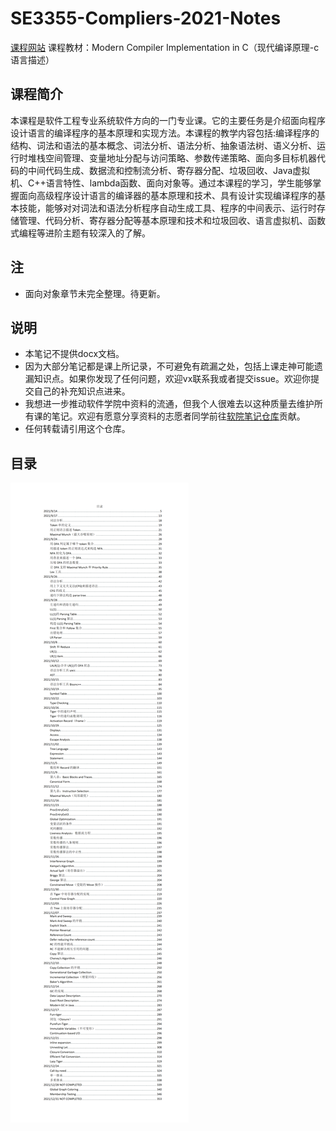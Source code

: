 # SE3355-Compliers-2021-Notes

[课程网站](https://ipads.se.sjtu.edu.cn/courses/compilers/)
课程教材：Modern Compiler Implementation in C（现代编译原理-c语言描述）

## 课程简介
本课程是软件工程专业系统软件方向的一门专业课。它的主要任务是介绍面向程序设计语言的编译程序的基本原理和实现方法。本课程的教学内容包括:编译程序的结构、词法和语法的基本概念、词法分析、语法分析、抽象语法树、语义分析、运行时堆栈空间管理、变量地址分配与访问策略、参数传递策略、面向多目标机器代码的中间代码生成、数据流和控制流分析、寄存器分配、垃圾回收、Java虚拟机、C++语言特性、lambda函数、面向对象等。通过本课程的学习，学生能够掌握面向高级程序设计语言的编译器的基本原理和技术、具有设计实现编译程序的基本技能，能够对对词法和语法分析程序自动生成工具、程序的中间表示、运行时存储管理、代码分析、寄存器分配等基本原理和技术和垃圾回收、语言虚拟机、函数式编程等进阶主题有较深入的了解。

## 注

- 面向对象章节未完全整理。待更新。

## 说明

- 本笔记不提供docx文档。
- 因为大部分笔记都是课上所记录，不可避免有疏漏之处，包括上课走神可能遗漏知识点。如果你发现了任何问题，欢迎vx联系我或者提交issue。欢迎你提交自己的补充知识点进来。
- 我想进一步推动软件学院中资料的流通，但我个人很难去以这种质量去维护所有课的笔记。欢迎有愿意分享资料的志愿者同学前往[软院笔记仓库](https://github.com/SJTU-SE/awesome-se-notes)贡献。
- 任何转载请引用这个仓库。

## 目录

![1](README/1.png)
